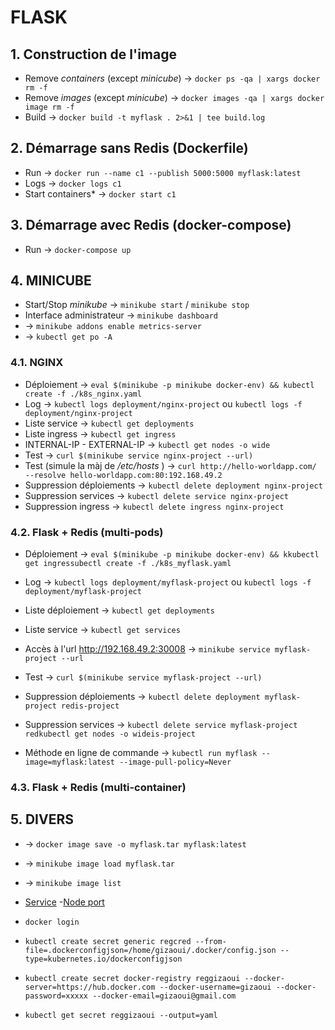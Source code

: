# FLASK


## 1. Construction de l'image

- Remove *containers* (except *minicube*) -> `docker ps -qa | xargs docker rm -f`
- Remove *images* (except *minicube*) -> `docker images -qa | xargs docker image rm -f`
- Build -> `docker build -t myflask . 2>&1 | tee build.log`

## 2. Démarrage sans Redis (Dockerfile)

- Run -> `docker run --name c1 --publish 5000:5000 myflask:latest`
- Logs -> `docker logs c1`
- Start containers* -> `docker start c1`

## 3. Démarrage avec Redis (docker-compose)

- Run -> `docker-compose up`


## 4. MINICUBE

- Start/Stop *minikube* -> `minikube start` / `minikube stop`
- Interface administrateur -> `minikube dashboard`
- -> `minikube addons enable metrics-server`
- -> `kubectl get po -A`


### 4.1. NGINX

- Déploiement -> `eval $(minikube -p minikube docker-env) && kubectl create -f ./k8s_nginx.yaml`
- Log -> `kubectl logs deployment/nginx-project` ou `kubectl logs -f deployment/nginx-project`
- Liste service -> `kubectl get deployments`
- Liste ingress -> `kubectl get ingress`
- INTERNAL-IP - EXTERNAL-IP -> `kubectl get nodes -o wide`
- Test -> `curl $(minikube service nginx-project --url)`
- Test (simule la màj de */etc/hosts* ) -> `curl http://hello-worldapp.com/ --resolve hello-worldapp.com:80:192.168.49.2`
- Suppression déploiements -> `kubectl delete deployment nginx-project`
- Suppression services -> `kubectl delete service nginx-project`
- Suppression ingress -> `kubectl delete ingress nginx-project`



### 4.2. Flask + Redis (multi-pods)

- Déploiement -> `eval $(minikube -p minikube docker-env) && kkubectl get ingressubectl create -f ./k8s_myflask.yaml`
- Log -> `kubectl logs deployment/myflask-project` ou `kubectl logs -f deployment/myflask-project`
- Liste déploiement -> `kubectl get deployments`
- Liste service -> `kubectl get services`
- Accès à l'url http://192.168.49.2:30008 -> `minikube service myflask-project --url` 
- Test -> `curl $(minikube service myflask-project --url)`
- Suppression déploiements -> `kubectl delete deployment myflask-project redis-project`
- Suppression services -> `kubectl delete service myflask-project redkubectl get nodes -o wideis-project`

- Méthode en ligne de commande -> `kubectl run myflask --image=myflask:latest --image-pull-policy=Never`


### 4.3. Flask + Redis (multi-container)

  
## 5. DIVERS

- -> `docker image save -o myflask.tar myflask:latest`
- -> `minikube image load myflask.tar`
- -> `minikube image list`


- [Service](https://kubernetes.io/docs/concepts/services-networking/service/)
    -[Node port](https://kubernetes.io/docs/concepts/services-networking/service/#type-nodeport)

- `docker login`
- `kubectl create secret generic regcred --from-file=.dockerconfigjson=/home/gizaoui/.docker/config.json --type=kubernetes.io/dockerconfigjson`
- `kubectl create secret docker-registry reggizaoui --docker-server=https://hub.docker.com --docker-username=gizaoui --docker-password=xxxxx --docker-email=gizaoui@gmail.com`
- `kubectl get secret reggizaoui --output=yaml`

